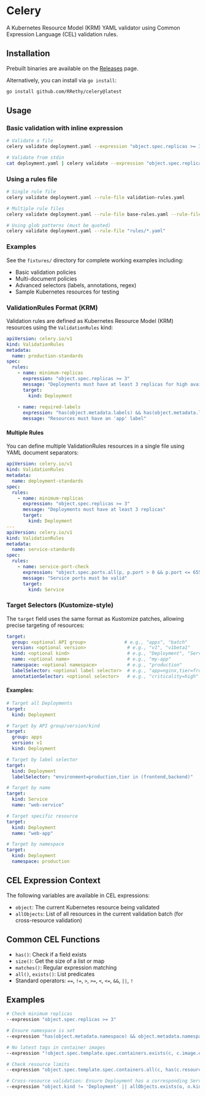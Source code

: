 # Celery

A Kubernetes Resource Model (KRM) YAML validator using Common Expression Language (CEL) validation rules.

## Installation

Prebuilt binaries are available on the [Releases](https://github.com/RRethy/celery/releases) page.

Alternatively, you can install via `go install`:

```bash
go install github.com/RRethy/celery@latest
```

## Usage

### Basic validation with inline expression

```bash
# Validate a file
celery validate deployment.yaml --expression "object.spec.replicas >= 3"

# Validate from stdin
cat deployment.yaml | celery validate --expression "object.spec.replicas >= 3"
```

### Using a rules file

```bash
# Single rule file
celery validate deployment.yaml --rule-file validation-rules.yaml

# Multiple rule files
celery validate deployment.yaml --rule-file base-rules.yaml --rule-file prod-rules.yaml

# Using glob patterns (must be quoted)
celery validate deployment.yaml --rule-file "rules/*.yaml"
```

### Examples

See the `fixtures/` directory for complete working examples including:
- Basic validation policies
- Multi-document policies
- Advanced selectors (labels, annotations, regex)
- Sample Kubernetes resources for testing

### ValidationRules Format (KRM)

Validation rules are defined as Kubernetes Resource Model (KRM) resources using the `ValidationRules` kind:

```yaml
apiVersion: celery.io/v1
kind: ValidationRules
metadata:
  name: production-standards
spec:
  rules:
    - name: minimum-replicas
      expression: "object.spec.replicas >= 3"
      message: "Deployments must have at least 3 replicas for high availability"
      target:
        kind: Deployment
    
    - name: required-labels
      expression: "has(object.metadata.labels) && has(object.metadata.labels.app)"
      message: "Resources must have an 'app' label"
```

#### Multiple Rules

You can define multiple ValidationRules resources in a single file using YAML document separators:

```yaml
apiVersion: celery.io/v1
kind: ValidationRules
metadata:
  name: deployment-standards
spec:
  rules:
    - name: minimum-replicas
      expression: "object.spec.replicas >= 3"
      message: "Deployments must have at least 3 replicas"
      target:
        kind: Deployment
---
apiVersion: celery.io/v1
kind: ValidationRules
metadata:
  name: service-standards
spec:
  rules:
    - name: service-port-check
      expression: "object.spec.ports.all(p, p.port > 0 && p.port <= 65535)"
      message: "Service ports must be valid"
      target:
        kind: Service
```

### Target Selectors (Kustomize-style)

The `target` field uses the same format as Kustomize patches, allowing precise targeting of resources:

```yaml
target:
  group: <optional API group>              # e.g., "apps", "batch"
  version: <optional version>               # e.g., "v1", "v1beta1"
  kind: <optional kind>                     # e.g., "Deployment", "Service"
  name: <optional name>                     # e.g., "my-app"
  namespace: <optional namespace>           # e.g., "production"
  labelSelector: <optional label selector>  # e.g., "app=nginx,tier=frontend"
  annotationSelector: <optional selector>   # e.g., "criticality=high"
```

#### Examples:

```yaml
# Target all Deployments
target:
  kind: Deployment

# Target by API group/version/kind
target:
  group: apps
  version: v1
  kind: Deployment

# Target by label selector
target:
  kind: Deployment
  labelSelector: "environment=production,tier in (frontend,backend)"

# Target by name
target:
  kind: Service
  name: "web-service"

# Target specific resource
target:
  kind: Deployment
  name: "web-app"

# Target by namespace
target:
  kind: Deployment
  namespace: production
```

## CEL Expression Context

The following variables are available in CEL expressions:

- `object`: The current Kubernetes resource being validated
- `allObjects`: List of all resources in the current validation batch (for cross-resource validation)

## Common CEL Functions

- `has()`: Check if a field exists
- `size()`: Get the size of a list or map
- `matches()`: Regular expression matching
- `all()`, `exists()`: List predicates
- Standard operators: `==`, `!=`, `>`, `>=`, `<`, `<=`, `&&`, `||`, `!`

## Examples

```bash
# Check minimum replicas
--expression "object.spec.replicas >= 3"

# Ensure namespace is set
--expression "has(object.metadata.namespace) && object.metadata.namespace != ''"

# No latest tags in container images
--expression "!object.spec.template.spec.containers.exists(c, c.image.endsWith(':latest'))"

# Check resource limits
--expression "object.spec.template.spec.containers.all(c, has(c.resources.limits.memory))"

# Cross-resource validation: Ensure Deployment has a corresponding Service
--expression "object.kind != 'Deployment' || allObjects.exists(o, o.kind == 'Service' && o.metadata.name == object.metadata.name)"
```
